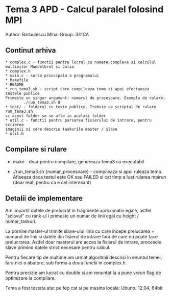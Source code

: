 Tema 3 APD - Calcul paralel folosind MPI
===================================

Author: Barbulescu Mihai
Group: 331CA

Continut arhiva
--------------
	* complex.c - functii pentru lucrul cu numere complexe si calculul multimilor Mandelbrot si Julia
	* complex.h
	* main.c - sursa principala a programului
	* Makefile
	* README
	* run_tema3.sh - script care compileaza tema si apoi efectueaza testele publice
	Primeste un singur argument: numarul de procesoare. Exemplu de rulare:
			./run_tema3.sh 8
	* test/ - folderul cu teste publice. Trebuie ca scriptul de rulare run_tema3.sh
	si acest folder sa se afle in acelasi folder
	* util.c - functii pentru parsarea fisierului de intrare, pentru scrierea
	imaginii si care descriu taskurile master / slave
	* util.h

Compilare si rulare
------------------

* make - doar pentru compilare, genereaza tema3 ca executabil

* ./run_tema3.sh {numar_procesoare} - compileaza si apoi ruleaza tema. Afiseaza
daca testul este OK sau FAILED si cat timp a luat rularea mpirun (doar real, 
pentru ca e cel interesant)

Detalii de implementare
---------------------

Am impartit datele de prelucrat in fragmente aproximativ egale, astfel "sclavul"
cu rank-ul i primeste un numar de linii egal cu height / numar_taskuri.

La pornire master-ul trimite slave-ului linia cu care incepe prelucarea + 
numarul de linii si datele din fisierul de intrare fara de care nu poate
face prelucrarea. Astfel doar masterul are acces la fisierul de intrare,
procesele slave primind datele strict necesare pentru calcul. 

Pentru fiecare tip de multime am urmat algoritmii descrisi in enuntul temei, fara
nici o abatere, sub forma a doua functii in complex.h.

Pentru precizie am lucrat cu double si am renuntat la a pune
vreun flag de optimizare la compilare.

Tema a fost testata atat pe fep cat si pe masina locala: Ubuntu 12.04, 64bit 
